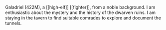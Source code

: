 Galadriel (422M), a [[high-elf]] [[fighter]], from a noble background. I am enthusiastic about the mystery and the history of the dwarven ruins. I am staying in the tavern to find suitable comrades to explore and document the tunnels.